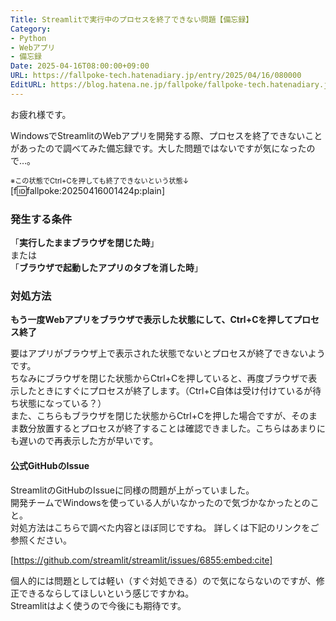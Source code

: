 ```yaml
---
Title: Streamlitで実行中のプロセスを終了できない問題【備忘録】
Category:
- Python
- Webアプリ
- 備忘録
Date: 2025-04-16T08:00:00+09:00
URL: https://fallpoke-tech.hatenadiary.jp/entry/2025/04/16/080000
EditURL: https://blog.hatena.ne.jp/fallpoke/fallpoke-tech.hatenadiary.jp/atom/entry/6802418398344316856
---
```


お疲れ様です。  

WindowsでStreamlitのWebアプリを開発する際、プロセスを終了できないことがあったので調べてみた備忘録です。大した問題ではないですが気になったので…。  

<span style="font-size: 80%">※この状態でCtrl+Cを押しても終了できないという状態↓</span>  
[f:id:fallpoke:20250416001424p:plain]  

### 発生する条件  
「**実行したままブラウザを閉じた時**」   
    または  
「**ブラウザで起動したアプリのタブを消した時**」  

### 対処方法  
**もう一度Webアプリをブラウザで表示した状態にして、Ctrl+Cを押してプロセス終了**  

要はアプリがブラウザ上で表示された状態でないとプロセスが終了できないようです。  
ちなみにブラウザを閉じた状態からCtrl+Cを押していると、再度ブラウザで表示したときにすぐにプロセスが終了します。（Ctrl+C自体は受け付けているが待ち状態になっている？）  
また、こちらもブラウザを閉じた状態からCtrl+Cを押した場合ですが、そのまま数分放置するとプロセスが終了することは確認できました。こちらはあまりにも遅いので再表示した方が早いです。  


#### 公式GitHubのIssue
StreamlitのGitHubのIssueに同様の問題が上がっていました。  
開発チームでWindowsを使っている人がいなかったので気づかなかったとのこと。  
対処方法はこちらで調べた内容とほぼ同じですね。
詳しくは下記のリンクをご参照ください。

[https://github.com/streamlit/streamlit/issues/6855:embed:cite]


個人的には問題としては軽い（すぐ対処できる）ので気にならないのですが、修正できるならしてほしいという感じですかね。  
Streamlitはよく使うので今後にも期待です。
